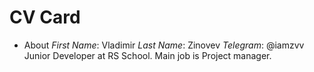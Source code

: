 # CV Card
* About
    *First Name*: Vladimir
    *Last Name*: Zinovev
    *Telegram*: @iamzvv
    Junior Developer at RS School. Main job is Project manager.